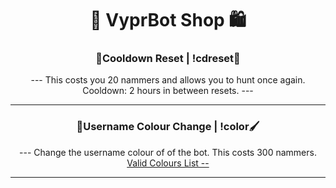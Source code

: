 <h1 align="center">🏪 VyprBot Shop 🛍️ </h1>

<h3 align="center">🔁Cooldown Reset | !cdreset🔁</h3>

<p align="center">--- This costs you 20 nammers and allows you to hunt once again. Cooldown: 2 hours in between resets. ---</p>

---

<h3 align="center">🎨Username Colour Change | !color🖌️</h3>

<p align="center">--- Change the username colour of of the bot. This costs 300 nammers. <a href="https://i.darkvypr.com/colours.png">Valid Colours List --</p>

---
